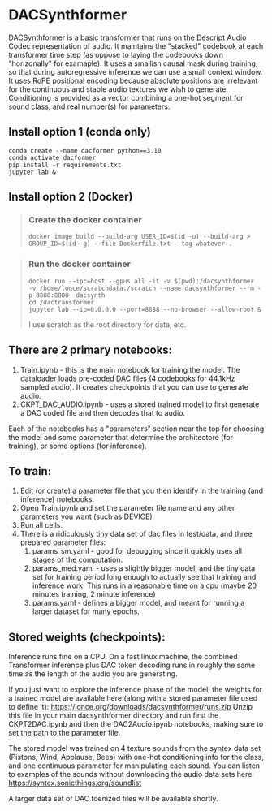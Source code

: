 # DACSynthformer

DACSynthformer is a basic transformer that runs on the Descript Audio Codec representation of audio. It maintains the "stacked" codebook at each transformer time step (as oppose to laying the codebooks down "horizonally" for examaple). It uses a smallish causal mask during training, so that during autoregressive inference we can use a small context window. It uses RoPE positional encoding because absolute positions are irrelevant for the continuous and stable audio textures we wish to generate. Conditioning is provided as a vector combining a one-hot segment for sound class, and real number(s) for parameters.

## Install option 1 (conda only) 
~~~
conda create --name dacformer python==3.10
conda activate dacformer
pip install -r requirements.txt
jupyter lab &
~~~

## Install option 2 (Docker) 

> ### Create the docker container  
> ~~~
> docker image build --build-arg USER_ID=$(id -u) --build-arg > GROUP_ID=$(id -g) --file Dockerfile.txt --tag whatever .
> ~~~

> ### Run the docker container
> ~~~
> docker run --ipc=host --gpus all -it -v $(pwd):/dacsynthformer  -v /home/lonce/scratchdata:/scratch --name dacsynthformer --rm -p 8888:8888  dacsynth
> cd /dactransformer
> jupyter lab --ip=0.0.0.0 --port=8888 --no-browser --allow-root &
> ~~~
> I use scratch as the root directory for data, etc. 

## There are 2 primary notebooks:  
1) Train.ipynb - this is the main notebook for training the model. The dataloader loads pre-coded DAC files (4 codebooks for 44.1kHz sampled audio). It creates checkpoints that you can use to generate audio. 
2) CKPT_DAC_AUDIO.ipynb - uses a stored trained model to first generate a DAC coded file and then decodes that to audio. 

Each of the notebooks has a "parameters" section near the top for choosing the model and some parameter that determine the architectore (for training), or some options (for inference).



## To train:  

1) Edit (or create) a parameter file that you then identify in the training (and inference) notebooks.
2) Open Train.ipynb and set the parameter file name and any other parameters you want (such as  DEVICE). 
3) Run all cells.
4) There is a ridiculously tiny data set of dac files in test/data, and three prepared parameter files:
   1)  params_sm.yaml - good for debugging since it quickly uses all stages of the computation.
   2) params_med.yaml - uses a slightly bigger model, and the tiny data set for training period long enough to actually see that training and inference work. This runs in a reasonable time on a cpu (maybe 20 minutes training, 2 minute inference) 
   3) params.yaml - defines a bigger model, and meant for running a larger dataset for many epochs.



## Stored weights (checkpoints): 
Inference runs fine on a CPU. On a fast linux machine, the combined Transformer inference plus DAC token decoding runs in roughly the same time as the length of the audio you are generating.

If you just want to explore the inference phase of the model, the weights for a trained model are available here (along with a stored parameter file used to define it):
https://lonce.org/downloads/dacsynthformer/runs.zip
Unzip this file in your main dacsynthformer directory and run first the CKPT2DAC.ipynb and then the DAC2Audio.ipynb notebooks, making sure to set the path to the parameter file. 

The stored model was trained on 4 texture sounds from the syntex data set (Pistons, Wind, Applause, Bees) with one-hot conditioning info for the class, and one continuous parameter for manipulating each sound. You can listen to examples of the sounds without downloading the audio data sets here: https://syntex.sonicthings.org/soundlist

A larger data set of DAC toenized  files will be available shortly.

